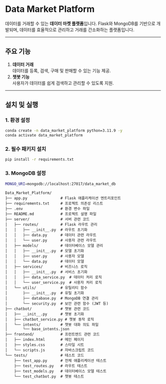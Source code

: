 # Data Market Platform

데이터를 거래할 수 있는 **데이터 마켓 플랫폼**입니다. Flask와 MongoDB를 기반으로 개발되며, 데이터를 효율적으로 관리하고 거래를 간소화하는 플랫폼입니다.

---

## 주요 기능
1. **데이터 거래**  
   데이터를 등록, 검색, 구매 및 판매할 수 있는 기능 제공.
2. **챗봇 기능**  
   사용자가 데이터를 쉽게 검색하고 관리할 수 있도록 지원.

---

## 설치 및 실행

### 1. **환경 설정**
```bash
conda create -n data_market_platform python=3.11.9 -y
conda activate data_market_platform
```

### 2. **필수 패키지 설치**
```bash
pip install -r requirements.txt
```

### 3. **MongoDB 설정**
```bash
MONGO_URI=mongodb://localhost:27017/data_market_db
```

```
Data_Market_Platform/
├── app.py               # Flask 애플리케이션 엔트리포인트
├── requirements.txt     # 프로젝트 의존성 리스트
├── .env                 # 환경 변수 파일
├── README.md            # 프로젝트 설명 파일
├── server/              # 서버 관련 코드
│   ├── routes/          # Flask 라우트 관리
│   │   ├── __init__.py  # 라우트 초기화
│   │   ├── data.py      # 데이터 관련 라우트
│   │   └── user.py      # 사용자 관련 라우트
│   ├── models/          # 데이터베이스 모델 관리
│   │   ├── __init__.py  # 모델 초기화
│   │   ├── user.py      # 사용자 모델
│   │   └── data.py      # 데이터 모델
│   ├── services/        # 비즈니스 로직
│   │   ├── __init__.py  # 서비스 초기화
│   │   ├── data_service.py  # 데이터 처리 로직
│   │   └── user_service.py  # 사용자 처리 로직
│   └── utils/           # 유틸리티 함수
│       ├── __init__.py  # 유틸 초기화
│       ├── database.py  # MongoDB 연결 관리
│       └── security.py  # 보안 관련 함수 (JWT 등)
├── chatbot/             # 챗봇 관련 코드
│   ├── __init__.py      # 챗봇 초기화
│   ├── chatbot_service.py # 챗봇 동작 로직
│   └── intents/         # 챗봇 대화 의도 파일
│       └── base_intents.json
├── frontend/            # 프런트엔드 관련 코드
│   ├── index.html       # 메인 페이지
│   ├── styles.css       # 스타일 시트
│   └── scripts.js       # 자바스크립트 코드
└── tests/               # 테스트 코드
    ├── test_app.py      # 전체 애플리케이션 테스트
    ├── test_routes.py   # 라우트 테스트
    ├── test_models.py   # 데이터베이스 모델 테스트
    └── test_chatbot.py  # 챗봇 테스트
```
